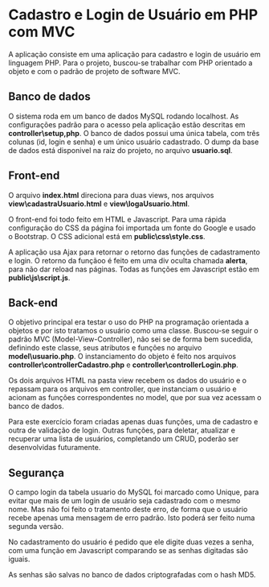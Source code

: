 # Cadastro e Login de Usuário em PHP com MVC

A aplicação consiste em uma aplicação para cadastro e login de usuário em linguagem PHP. Para o projeto, buscou-se trabalhar com PHP orientado a objeto e com o padrão de projeto de software MVC.

## Banco de dados

O sistema roda em um banco de dados MySQL rodando localhost. As configurações padrão para o acesso pela aplicação estão descritas em **controller\setup,php**.
O banco de dados possui uma única tabela, com três colunas (id, login e senha) e um único usuário cadastrado.
O dump da base de dados está disponivel na raiz do projeto, no arquivo **usuario.sql**.

## Front-end

O arquivo **index.html** direciona para duas views, nos arquivos **view\cadastraUsuario.html** e **view\logaUsuario.html**.

O front-end foi todo feito em HTML e Javascript. Para uma rápida configuração do CSS da página foi importada um fonte do Google e usado o Bootstrap. O CSS adicional está em **public\css\style.css**.

A aplicação usa Ajax para retornar o retorno das funções de cadastramento e login. O retorno da funçãoo é feito em uma div oculta chamada **alerta**, para não dar reload nas páginas. Todas as funções em Javascript estão em **public\js\script.js**.

## Back-end

O objetivo principal era testar o uso do PHP na programação orientada a objetos e por isto tratamos o usuário como uma classe. Buscou-se seguir o padrão MVC (Model-View-Controller), não sei se de forma bem sucedida, definindo este classe, seus atributos e funções no arquivo **model\usuario.php**. O instanciamento do objeto é feito nos arquivos **controller\controllerCadastro.php** e  **controller\controllerLogin.php**.

Os dois arquivos HTML na pasta view recebem os dados do usuário e o repassam para os arquivos em controller, que instanciam o usuário e acionam as funções correspondentes no model, que por sua vez acessam o banco de dados.

Para este exercício foram criadas apenas duas funções, uma de cadastro e outra de validação de login. Outras funções, para deletar, atualizar e recuperar uma lista de usuários, completando um CRUD, poderão ser desenvolvidas futuramente.

## Segurança

O campo login da tabela usuario do MySQL foi marcado como Unique, para evitar que mais de um login de usuário seja cadastrado com o mesmo nome. Mas não foi feito o tratamento deste erro, de forma que o usuário recebe apenas uma mensagem de erro padrão. Isto poderá ser feito numa segunda versão.

No cadastramento do usuário é pedido que ele digite duas vezes a senha, com uma função em Javascript comparando se as senhas digitadas são iguais.

As senhas são salvas no banco de dados criptografadas com o hash MD5.